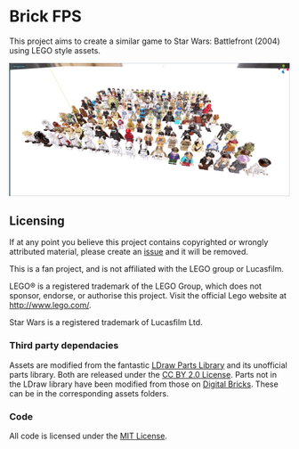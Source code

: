 # Brick FPS

This project aims to create a similar game to Star Wars: Battlefront (2004) using LEGO style assets.

![Screenshot of characters running in engine](All_Characters.jpg)

## Licensing

If at any point you believe this project contains copyrighted or wrongly attributed material, please create an [issue](https://github.com/rjkilpatrick/BrickFPS/issues) and it will be removed.

This is a fan project, and is not affiliated with the LEGO group or Lucasfilm.

LEGO® is a registered trademark of the LEGO Group, which does not sponsor, endorse, or authorise this project. Visit the official Lego website at <http://www.lego.com/>.

Star Wars is a registered trademark of Lucasfilm Ltd.

### Third party dependacies

Assets are modified from the fantastic [LDraw Parts Library](https://www.ldraw.org) and its unofficial parts library. Both are released under the [CC BY 2.0 License](https://creativecommons.org/licenses/by/2.0/).
Parts not in the LDraw library have been modified from those on [Digital Bricks](http://www.digital-bricks.de/en/index.php).
These can be in the corresponding assets folders.

### Code

All code is licensed under the [MIT License](godot/LICENSE).
